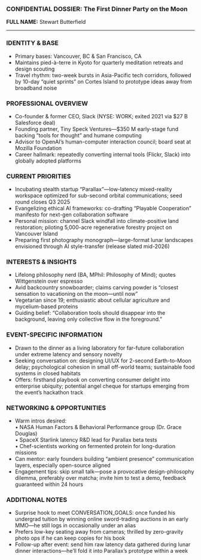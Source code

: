### CONFIDENTIAL DOSSIER: The First Dinner Party on the Moon

**FULL NAME:** Stewart Butterfield

---
### IDENTITY & BASE
- Primary bases: Vancouver, BC & San Francisco, CA  
- Maintains pied-à-terre in Kyoto for quarterly meditation retreats and design scouting  
- Travel rhythm: two-week bursts in Asia-Pacific tech corridors, followed by 10-day “quiet sprints” on Cortes Island to prototype ideas away from broadband noise  

### PROFESSIONAL OVERVIEW
- Co-founder & former CEO, Slack (NYSE: WORK; exited 2021 via $27 B Salesforce deal)  
- Founding partner, Tiny Speck Ventures—$350 M early-stage fund backing “tools for thought” and humane computing  
- Advisor to OpenAI’s human-computer interaction council; board seat at Mozilla Foundation  
- Career hallmark: repeatedly converting internal tools (Flickr, Slack) into globally adopted platforms  

### CURRENT PRIORITIES
- Incubating stealth startup “Parallax”—low-latency mixed-reality workspace optimized for sub-second orbital communications; seed round closes Q3 2025  
- Evangelizing ethical AI frameworks: co-drafting “Playable Cooperation” manifesto for next-gen collaboration software  
- Personal mission: channel Slack windfall into climate-positive land restoration; piloting 5,000-acre regenerative forestry project on Vancouver Island  
- Preparing first photography monograph—large-format lunar landscapes envisioned through AI style-transfer (release slated mid-2026)  

### INTERESTS & INSIGHTS
- Lifelong philosophy nerd (BA, MPhil: Philosophy of Mind); quotes Wittgenstein over espresso  
- Avid backcountry snowboarder; claims carving powder is “closest sensation to vacationing on the moon—until now”  
- Vegetarian since 19; enthusiastic about cellular agriculture and mycelium-based proteins  
- Guiding belief: “Collaboration tools should disappear into the background, leaving only collective flow in the foreground.”  

### EVENT-SPECIFIC INFORMATION
- Drawn to the dinner as a living laboratory for far-future collaboration under extreme latency and sensory novelty  
- Seeking conversation on: designing UI/UX for 2-second Earth-to-Moon delay; psychological cohesion in small off-world teams; sustainable food systems in closed habitats  
- Offers: firsthand playbook on converting consumer delight into enterprise ubiquity; potential angel cheque for startups emerging from the event’s hackathon track  

### NETWORKING & OPPORTUNITIES
- Warm intros desired:  
  • NASA Human Factors & Behavioral Performance group (Dr. Grace Douglas)  
  • SpaceX Starlink latency R&D lead for Parallax beta tests  
  • Chef-scientists working on fermented protein for long-duration missions  
- Can mentor: early founders building “ambient presence” communication layers, especially open-source aligned  
- Engagement tips: skip small talk—pose a provocative design-philosophy dilemma, preferably over matcha; invite him to test a demo, feedback guaranteed within 24 hours  

### ADDITIONAL NOTES
- Surprise hook to meet CONVERSATION_GOALS: once funded his undergrad tuition by winning online sword-trading auctions in an early MMO—he still logs in occasionally under an alias  
- Prefers low-key seating away from cameras; thrilled by zero-gravity photo ops if he can keep copies for his book  
- Follow-up after event: send him raw latency data gathered during lunar dinner interactions—he’ll fold it into Parallax’s prototype within a week